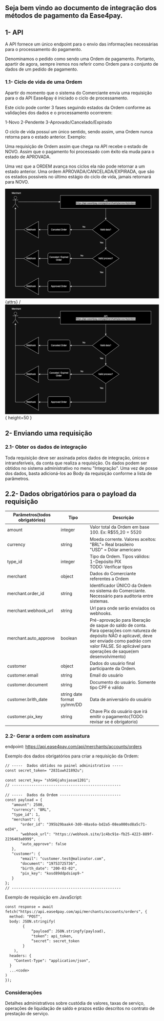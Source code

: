 ## Seja bem vindo ao documento de integração dos métodos de pagamento da Ease4pay.

## 1- API

A API fornece um único endpoint para o envio das informações necessárias para o processamento do pagamento.

Denominamos o pedido como sendo uma Ordem de pagamento. Portanto, apartir de agora, sempre iremos nos referir como Ordem para o conjunto de dados de um pedido de pagamento.

### 1.1- Ciclo de vida de uma Ordem

Apartir do momento que o sistema do Comerciante envia uma requisição para o da API Ease4pay é iniciado o ciclo de processamento.

Este ciclo pode conter 3 fases seguindo estados da Ordem conforme as validações dos dados e o processamento ocorrerem:

1-Novo
2-Pendente
3-Aprovado/Cancelado/Expirado

O ciclo de vida possuí um único sentido, sendo assim, uma Ordem nunca retorna para o estado anterior. Exemplo:

Uma requisição de Ordem assim que chega na API recebe o estado de NOVO. Assim que o pagamento foi processado com êxito ela muda para o estado de APROVADA.

Uma vez que a ORDEM avança nos ciclos ela não pode retornar a um estado anterior.
Uma ordem APROVADA/CANCELADA/EXPIRADA, que são os estados possíveis no último estágio do ciclo de vida, jamais retornará para NOVO.

![order life cycle](https://github.com/Ease4Pay/integration-guide-pt-br/blob/main/assets/order-life-cycle-sm.png){attrs} / ![alt](https://github.com/Ease4Pay/integration-guide-pt-br/blob/main/assets/order-life-cycle-sm.png){ height=50 }

## 2- Enviando uma requisição

### 2.1- Obter os dados de integração

Toda requisição deve ser assinada pelos dados de integração, únicos e intransferíveis, da conta que realiza a requisição.
Os dados podem ser obtidos no sistema administrativo no menu "Integração".
Uma vez de posse dos dados, basta adicioná-los ao Body da requisição conforme a lista de parâmetros.

## 2.2- Dados obrigatórios para o payload da requisição

| Parâmetros(todos obrigatórios) | Tipo                        | Descrição                                                                                                                                                                                                                    |
| ------------------------------ | --------------------------- | ---------------------------------------------------------------------------------------------------------------------------------------------------------------------------------------------------------------------------- |
| amount                         | integer                     | Valor total da Ordem em base 100. Ex: R$55,20 = 5520                                                                                                                                                                         |
| currency                       | string                      | Moeda corrente. Valores aceitos:<br> "BRL"= Real brasileiro<br> "USD" = Dólar americano                                                                                                                                      |
| type_id                        | integer                     | Tipo da Ordem. Tipos válidos:<br> 1-Depósito PIX<br> TODO: Verificar tipos                                                                                                                                                   |
| merchant                       | object                      | Dados do Comerciante referentes a Ordem                                                                                                                                                                                      |
| merchant.order_id              | string                      | Identificador ÚNICO da Ordem no sistema do Comerciante. Necessário para auditoria entre sistemas.                                                                                                                            |
| merchant.webhook_url           | string                      | Url para onde serão enviados os webhooks.                                                                                                                                                                                    |
| merchant.auto_approve          | boolean                     | Pré-aprovação para liberação de saque do saldo de conta.<br> Para operações com natureza de depósito NÃO é aplicavél, deve ser enviado como padrão com valor FALSE. Só aplicável para operações de saque(em desenvolvimento) |
| customer                       | object                      | Dados do usuário final participante da Ordem.                                                                                                                                                                                |
| customer.email                 | string                      | Email do usuário                                                                                                                                                                                                             |
| customer.document              | string                      | Documento do usuário. Somente tipo CPF é válido                                                                                                                                                                              |
| customer.brith_date            | string date format yy/mm/DD | Data de aniversário do usuário                                                                                                                                                                                               |
| customer.pix_key               | string                      | Chave Pix do usuário que irá emitir o pagamento(TODO: revisar se é obrigatorio)                                                                                                                                              |

### 2.2- Gerar a ordem com assinatura

endpoint: https://api.ease4pay.com/api/merchants/accounts/orders

Exemplo dos dados obrigatórios para criar a requisição da Ordem:

```
// -----  Dados obtidos no painel administrativo -----
const secret_token= "2831uwh21892u";

const secret_key= "shSHGjahsjasue1201";
// --------------------------------------------------

// -----  Dados da Ordem ----------------------------
const payload = {
   "amount": 2500,
   "currency": "BRL",
   "type_id": 1,
   "merchant": {
       "order_id": "395b29baak4-3d0-48as6a-bd2a5-08ea000sd8a5c71-ed34",
       "webhook_url": "https://webhook.site/1c4bc91e-fb25-4223-889f-2236403a0999",
       "auto_approve": false
   },
   "customer": {
       "email": "customer.test@malinator.com",
       "document": "19753725736",
       "birth_date": "200-03-02",
       "pix_key": "kosd89ddpdsiop9-"
   }
};
// --------------------------------------------------
```

Exemplo de requisição em JavaScript:

```
const response = await fetch("https://api.ease4pay.com/api/merchants/accounts/orders", {
  method: "POST",
  body: JSON.stringify(
        {
            “payload”: JSON.stringfy(payload),
            "token“: api_token,
            “secret”: secret_token
        }
    ),
  headers: {
  	"Content-Type": "application/json",
  }
  ...<code>
)
});
```

### Considerações

Detalhes administrativos sobre custódia de valores, taxas de serviço, operações de liquidação de saldo e prazos estão descritos no contrato de prestação de serviço.
